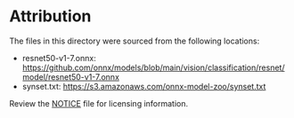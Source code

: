 # Attribution

The files in this directory were sourced from the following locations:

* resnet50-v1-7.onnx: https://github.com/onnx/models/blob/main/vision/classification/resnet/model/resnet50-v1-7.onnx
* synset.txt: https://s3.amazonaws.com/onnx-model-zoo/synset.txt

Review the [NOTICE](../NOTICE) file for licensing information.
